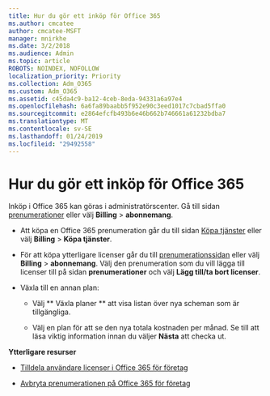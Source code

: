 ```yaml
---
title: Hur du gör ett inköp för Office 365
ms.author: cmcatee
author: cmcatee-MSFT
manager: mnirkhe
ms.date: 3/2/2018
ms.audience: Admin
ms.topic: article
ROBOTS: NOINDEX, NOFOLLOW
localization_priority: Priority
ms.collection: Adm_O365
ms.custom: Adm_O365
ms.assetid: c45da4c9-ba12-4ceb-8eda-94331a6a97e4
ms.openlocfilehash: 6a6fa89baabb5f952e90c3eed1017c7cbad5ffa0
ms.sourcegitcommit: e2864efcfb493b6e46b662b746661a61232bdba7
ms.translationtype: MT
ms.contentlocale: sv-SE
ms.lasthandoff: 01/24/2019
ms.locfileid: "29492558"
---
```

# <a name="how-to-make-an-office-365-purchase"></a>Hur du gör ett inköp för Office 365

Inköp i Office 365 kan göras i administratörscenter. Gå till sidan [prenumerationer](https://go.microsoft.com/fwlink/p/?linkid=842054) eller välj **Billing** \> **abonnemang**.
  
- Att köpa en Office 365 prenumeration går du till sidan [Köpa tjänster](https://go.microsoft.com/fwlink/p/?linkid=868433) eller välj **Billing** \> **Köpa tjänster**.
    
- För att köpa ytterligare licenser går du till [prenumerationssidan](https://go.microsoft.com/fwlink/p/?linkid=842054) eller välj **Billing** \> **abonnemang**. Välj den prenumeration som du vill lägga till licenser till på sidan **prenumerationer** och välj **Lägg till/ta bort licenser**.
    
- Växla till en annan plan:
    
  - Välj ** Växla planer ** att visa listan över nya scheman som är tillgängliga. 
    
  - Välj en plan för att se den nya totala kostnaden per månad. Se till att läsa viktig information innan du väljer **Nästa** att checka ut. 
    
 **Ytterligare resurser**
  
- [Tilldela användare licenser i Office 365 för företag](https://support.office.com/article/997596b5-4173-4627-b915-36abac6786dc)
    
- [Avbryta prenumerationen på Office 365 för företag](https://support.office.com/article/b1bc0bef-4608-4601-813a-cdd9f746709a)
    

